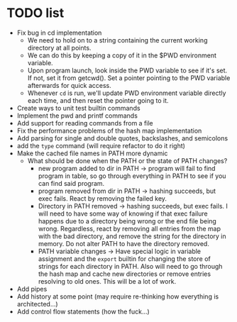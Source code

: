 # TODO list
* Fix bug in cd implementation
  * We need to hold on to a string containing the current working directory at all points.
  * We can do this by keeping a copy of it in the $PWD environment variable.
  * Upon program launch, look inside the PWD variable to see if it's set. If not, set it from
    getcwd(). Set a pointer pointing to the PWD variable afterwards for quick access.
  * Whenever `cd` is run, we'll update PWD environment variable directly each time, and then reset
    the pointer going to it.
* Create ways to unit test builtin commands
* Implement the pwd and printf commands
* Add support for reading commands from a file
* Fix the performance problems of the hash map implementation
* Add parsing for single and double quotes, backslashes, and semicolons
* add the `type` command (will require refactor to do it right)
* Make the cached file names in PATH more dynamic
  * What should be done when the PATH or the state of PATH changes?
    * new program added to dir in PATH -> program will fail to find program in table, so go through
      everything in PATH to see if you can find said program.
    * program removed from dir in PATH -> hashing succeeds, but exec fails. React by removing the
      failed key.
    * Directory in PATH removed -> hashing succeeds, but exec fails. I will need to have some way
      of knowing if that  exec failure happens due to a directory being wrong or the end file being
      wrong. Regardless, react by removing all entries from the map with the bad directory, and
      remove the string for the directory in memory. Do not alter PATH to have the directory
      removed.
    * PATH variable changes -> Have special logic in variable assignment and the `export` builtin
      for changing the store of strings for each directory in PATH. Also will need to go through the
      hash map and cache new directories or remove entries resolving to old ones. This will be a lot
      of work.
* Add pipes
* Add history at some point (may require re-thinking how everything is architected...)
* Add control flow statements (how the fuck...)
